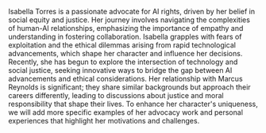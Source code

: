 Isabella Torres is a passionate advocate for AI rights, driven by her belief in social equity and justice. Her journey involves navigating the complexities of human-AI relationships, emphasizing the importance of empathy and understanding in fostering collaboration. Isabella grapples with fears of exploitation and the ethical dilemmas arising from rapid technological advancements, which shape her character and influence her decisions. Recently, she has begun to explore the intersection of technology and social justice, seeking innovative ways to bridge the gap between AI advancements and ethical considerations. Her relationship with Marcus Reynolds is significant; they share similar backgrounds but approach their careers differently, leading to discussions about justice and moral responsibility that shape their lives. To enhance her character's uniqueness, we will add more specific examples of her advocacy work and personal experiences that highlight her motivations and challenges.